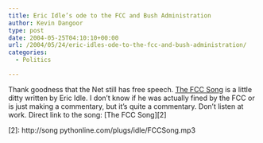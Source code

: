 ```yaml
---
title: Eric Idle’s ode to the FCC and Bush Administration
author: Kevin Dangoor
type: post
date: 2004-05-25T04:10:10+00:00
url: /2004/05/24/eric-idles-ode-to-the-fcc-and-bush-administration/
categories:
  - Politics

---
```

Thank goodness that the Net still has free speech. [The FCC Song][1] is a little ditty written by Eric Idle. I don&#8217;t know if he was actually fined by the FCC or is just making a commentary, but it&#8217;s quite a commentary. Don&#8217;t listen at work. Direct link to the song: [The FCC Song][2]

 [1]: http://www.nwfusion.com/weblogs/layer8/005179.html "The FCC Song"
 [2]: http://song pythonline.com/plugs/idle/FCCSong.mp3